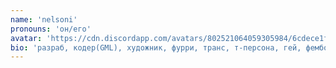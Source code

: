 ```yaml
---
name: 'nelsoni'
pronouns: 'он/его'
avatar: 'https://cdn.discordapp.com/avatars/802521064059305984/6cdece1f64c9e0946e7b81f4e14b5851.webp?size=1024'
bio: 'разраб, кодер(GML), художник, фурри, транс, т-персона, гей, фембой. все ссылки в блоге "!.ссылки"'
---
```

